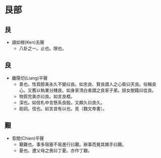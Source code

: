 # 艮部

## 艮

- 讀如根(Ken)去聲
    - 八卦之一。止也。限也。

## 良

- 離陽切(Liang)平聲
    - 善也。性質醇美永久不變曰良。如忠良、賢良謂人之心衛曰天良。俗稱良心。又舊以執業分賤良。如身家清白者謂之良家子弟。妓女脫籍曰從良。
    - 物質完美亦曰良。如言良楛。
    - 深也。如信札中言懸系良殷。又頗久曰良久。
    - 助詞。信也。如言良有以也。見（魏文帝書）。

## 艱

- 音間(Chien)平聲
    - 艱難也。事多阻塞不易進行曰艱。辦事而覺其棘手曰艱。
    - 憂也。遭父母之喪曰丁憂。亦作丁艱。

